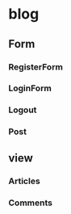 # blog   

## Form
### RegisterForm  
### LoginForm  
### Logout  
### Post  

## view
### Articles
### Comments

